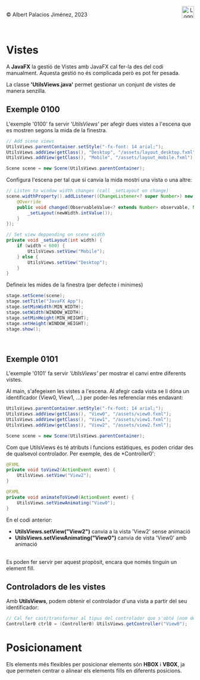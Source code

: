 <div style="display: flex; width: 100%;">
    <div style="flex: 1; padding: 0px;">
        <p>© Albert Palacios Jiménez, 2023</p>
    </div>
    <div style="flex: 1; padding: 0px; text-align: right;">
        <img src="./assets/ieti.png" height="32" alt="Logo de IETI" style="max-height: 32px;">
    </div>
</div>
<br/>

# Vistes

A **JavaFX** la gestió de Vistes amb JavaFX cal fer-la des del codi manualment. Aquesta gestió no és complicada però es pot fer pesada.

La classe **'UtilsViews.java'** permet gestionar un conjunt de vistes de manera senzilla.

## Exemple 0100

L'exemple '0100' fa servir *'UtilsViews'* per afegir dues vistes a l'escena que es mostren segons la mida de la finestra.

```java
// Add scene views
UtilsViews.parentContainer.setStyle("-fx-font: 14 arial;");
UtilsViews.addView(getClass(), "Desktop", "/assets/layout_desktop.fxml");
UtilsViews.addView(getClass(), "Mobile", "/assets/layout_mobile.fxml");

Scene scene = new Scene(UtilsViews.parentContainer);
```

Configura l'escena per tal que si canvia la mida mostri una vista o una altre:

```java
// Listen to window width changes (call _setLayout on change)
scene.widthProperty().addListener((ChangeListener<? super Number>) new ChangeListener<Number>() {
    @Override
    public void changed(ObservableValue<? extends Number> observable, Number oldWidth, Number newWidth) {
        _setLayout(newWidth.intValue());
    }
});
```

```java
// Set view deppending on scene width
private void _setLayout(int width) {
    if (width < 600) {
        UtilsViews.setView("Mobile");
    } else {
        UtilsViews.setView("Desktop");
    }
}
```

Defineix les mides de la finestra (per defecte i mínimes)

```java
stage.setScene(scene);
stage.setTitle("JavaFX App");
stage.setMinWidth(MIN_WIDTH);
stage.setWidth(WINDOW_WIDTH);
stage.setMinHeight(MIN_HEIGHT);
stage.setHeight(WINDOW_HEIGHT);
stage.show();
```

<center><img src="./assets/ex0100.gif" style="max-width: 90%; max-height: 350px;" alt="">
<br/></center>
<br/>

## Exemple 0101

L'exemple '0101' fa servir *'UtilsViews'* per mostrar el canvi entre diferents vistes.

Al main, s'afegeixen les vistes a l'escena. Al afegir cada vista se li dóna un identificador (View0, View1, ...) per poder-les referenciar més endavant:

```java
UtilsViews.parentContainer.setStyle("-fx-font: 14 arial;");
UtilsViews.addView(getClass(), "View0", "/assets/view0.fxml");
UtilsViews.addView(getClass(), "View1", "/assets/view1.fxml");
UtilsViews.addView(getClass(), "View2", "/assets/view2.fxml");

Scene scene = new Scene(UtilsViews.parentContainer);
```

Com que UtilsViews és té atributs i funcions estàtiques, es poden cridar des de qualsevol controlador. Per exemple, des de *Controller0':

```java
@FXML
private void toView2(ActionEvent event) {
    UtilsViews.setView("View2");
}

@FXML
private void animateToView0(ActionEvent event) {
    UtilsViews.setViewAnimating("View0");
}
```

En el codi anterior:

- **UtilsViews.setView("View2")** canvia a la vista 'View2' sense animació
- **UtilsViews.setViewAnimating("View0")** canvia de vista 'View0' amb animació

<center><img src="./assets/ex0101.gif" style="max-width: 90%; max-height: 350px;" alt="">
<br/></center>
<br/>
 Es poden fer servir per aquest propòsit, encara que només tinguin un element fill.

## Controladors de les vistes

Amb **UtilsViews**, podem obtenir el controlador d'una vista a partir del seu identificador:

```java
// Cal fer cast/transformar al tipus del controlador que s'obté (nom de l'objecte)
Controller0 ctrl0 = (Controller0) UtilsViews.getController("View0");
```

# Posicionament

Els elements més flexibles per posicionar elements són **HBOX** i **VBOX**, ja que permeten centrar o alinear els elements fills en diferents posicions.